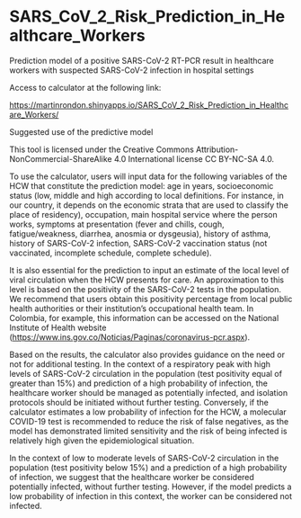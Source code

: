 # SARS_CoV_2_Risk_Prediction_in_Healthcare_Workers
Prediction model of a positive SARS-CoV-2 RT-PCR result in healthcare workers with suspected SARS-CoV-2 infection in hospital settings

Access to calculator at the following link:

https://martinrondon.shinyapps.io/SARS_CoV_2_Risk_Prediction_in_Healthcare_Workers/


Suggested use of the predictive model

This tool is licensed under the Creative Commons Attribution-NonCommercial-ShareAlike 4.0 International license CC BY-NC-SA 4.0.

To use the calculator, users will input data for the following variables of the HCW that constitute the prediction model: age in years, socioeconomic status (low, middle and high according to local definitions.  For instance, in our country, it depends on the economic strata that are used to classify the place of residency), occupation, main hospital service where the person works, symptoms at presentation (fever and chills, cough, fatigue/weakness, diarrhea, anosmia or dysgeusia), history of asthma, history of SARS-CoV-2 infection, SARS-CoV-2 vaccination status (not vaccinated, incomplete schedule, complete schedule). 

It is also essential for the prediction to input an estimate of the local level of viral circulation when the HCW presents for care. An approximation to this level is based on the positivity of the SARS-CoV-2 tests in the population. We recommend that users obtain this positivity percentage from local public health authorities or their institution’s occupational health team. In Colombia, for example, this information can be accessed on the National Institute of Health website (https://www.ins.gov.co/Noticias/Paginas/coronavirus-pcr.aspx).

Based on the results, the calculator also provides guidance on the need or not for additional testing. In the context of a respiratory peak with high levels of SARS-CoV-2 circulation in the population (test positivity equal of greater than 15%) and prediction of a high probability of infection, the healthcare worker should be managed as potentially infected, and isolation protocols should be initiated without further testing. Conversely, if the calculator estimates a low probability of infection for the HCW, a molecular COVID-19 test is recommended to reduce the risk of false negatives, as the model has demonstrated limited sensitivity and the risk of being infected is relatively high given the epidemiological situation.

In the context of low to moderate levels of SARS-CoV-2 circulation in the population (test positivity below 15%) and a prediction of a high probability of infection, we suggest that the healthcare worker be considered potentially infected, without further testing. However, if the model predicts a low probability of infection in this context, the worker can be considered not infected.
